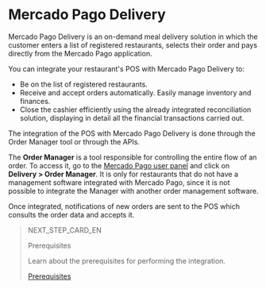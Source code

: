# Mercado Pago Delivery

Mercado Pago Delivery is an on-demand meal delivery solution in which the customer enters a list of registered restaurants, selects their order and pays directly from the Mercado Pago application.

You can integrate your restaurant's POS with Mercado Pago Delivery to:
* Be on the list of registered restaurants.
* Receive and accept orders automatically.
Easily manage inventory and finances.
* Close the cashier efficiently using the already integrated reconciliation solution, displaying in detail all the financial transactions carried out.

The integration of the POS with Mercado Pago Delivery is done through the Order Manager tool or through the APIs.

The **Order Manager** is a tool responsible for controlling the entire flow of an order. To access it, go to the [Mercado Pago user panel](https://www.mercadopago[FAKER][URL][DOMAIN]/home) and click on **Delivery > Order Manager**. It is only for restaurants that do not have a management software integrated with Mercado Pago, since it is not possible to integrate the Manager with another order management software.

Once integrated, notifications of new orders are sent to the POS which consults the order data and accepts it.

> NEXT_STEP_CARD_EN
>
> Prerequisites
>
> Learn about the prerequisites for performing the integration.
>
> [Prerequisites](https://www.mercadopago[FAKER][URL][DOMAIN]/developers/en/guides/mp-delivery/previous-requirements)
